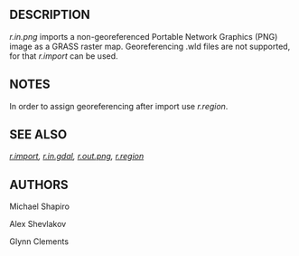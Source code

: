 
## DESCRIPTION

*r.in.png* imports a non-georeferenced Portable Network Graphics (PNG) image
as a GRASS raster map. Georeferencing .wld files are not supported, for that
*r.import* can be used.

## NOTES

In order to assign georeferencing after import use *r.region*.

## SEE ALSO

*[r.import](r.import.html),
[r.in.gdal](r.in.gdal.html),
[r.out.png](r.out.png.html),
[r.region](r.region.html)*

## AUTHORS

Michael Shapiro

Alex Shevlakov

Glynn Clements

